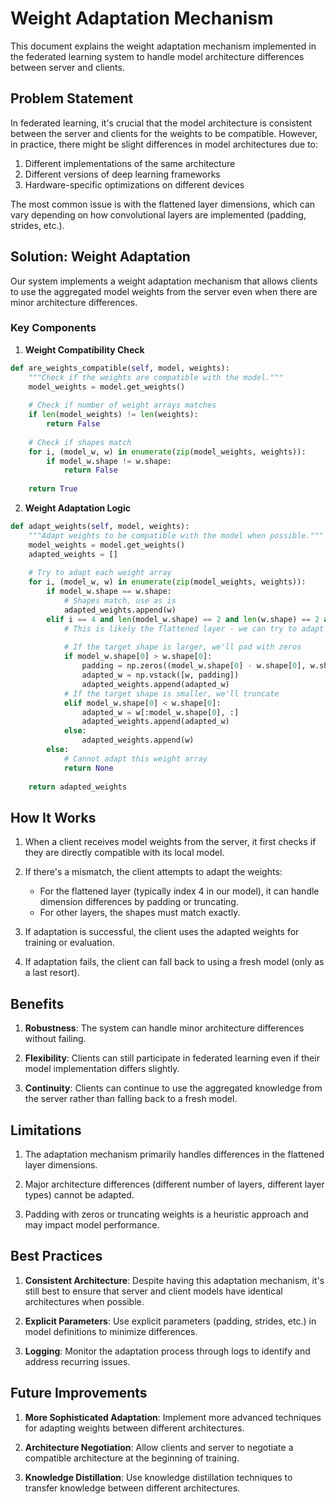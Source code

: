 # Weight Adaptation Mechanism

This document explains the weight adaptation mechanism implemented in the federated learning system to handle model architecture differences between server and clients.

## Problem Statement

In federated learning, it's crucial that the model architecture is consistent between the server and clients for the weights to be compatible. However, in practice, there might be slight differences in model architectures due to:

1. Different implementations of the same architecture
2. Different versions of deep learning frameworks
3. Hardware-specific optimizations on different devices

The most common issue is with the flattened layer dimensions, which can vary depending on how convolutional layers are implemented (padding, strides, etc.).

## Solution: Weight Adaptation

Our system implements a weight adaptation mechanism that allows clients to use the aggregated model weights from the server even when there are minor architecture differences.

### Key Components

1. **Weight Compatibility Check**

```python
def are_weights_compatible(self, model, weights):
    """Check if the weights are compatible with the model."""
    model_weights = model.get_weights()
    
    # Check if number of weight arrays matches
    if len(model_weights) != len(weights):
        return False
        
    # Check if shapes match
    for i, (model_w, w) in enumerate(zip(model_weights, weights)):
        if model_w.shape != w.shape:
            return False
            
    return True
```

2. **Weight Adaptation Logic**

```python
def adapt_weights(self, model, weights):
    """Adapt weights to be compatible with the model when possible."""
    model_weights = model.get_weights()
    adapted_weights = []
    
    # Try to adapt each weight array
    for i, (model_w, w) in enumerate(zip(model_weights, weights)):
        if model_w.shape == w.shape:
            # Shapes match, use as is
            adapted_weights.append(w)
        elif i == 4 and len(model_w.shape) == 2 and len(w.shape) == 2 and model_w.shape[1] == w.shape[1]:
            # This is likely the flattened layer - we can try to adapt it
            
            # If the target shape is larger, we'll pad with zeros
            if model_w.shape[0] > w.shape[0]:
                padding = np.zeros((model_w.shape[0] - w.shape[0], w.shape[1]), dtype=w.dtype)
                adapted_w = np.vstack([w, padding])
                adapted_weights.append(adapted_w)
            # If the target shape is smaller, we'll truncate
            elif model_w.shape[0] < w.shape[0]:
                adapted_w = w[:model_w.shape[0], :]
                adapted_weights.append(adapted_w)
            else:
                adapted_weights.append(w)
        else:
            # Cannot adapt this weight array
            return None
            
    return adapted_weights
```

## How It Works

1. When a client receives model weights from the server, it first checks if they are directly compatible with its local model.

2. If there's a mismatch, the client attempts to adapt the weights:
   - For the flattened layer (typically index 4 in our model), it can handle dimension differences by padding or truncating.
   - For other layers, the shapes must match exactly.

3. If adaptation is successful, the client uses the adapted weights for training or evaluation.

4. If adaptation fails, the client can fall back to using a fresh model (only as a last resort).

## Benefits

1. **Robustness**: The system can handle minor architecture differences without failing.

2. **Flexibility**: Clients can still participate in federated learning even if their model implementation differs slightly.

3. **Continuity**: Clients can continue to use the aggregated knowledge from the server rather than falling back to a fresh model.

## Limitations

1. The adaptation mechanism primarily handles differences in the flattened layer dimensions.

2. Major architecture differences (different number of layers, different layer types) cannot be adapted.

3. Padding with zeros or truncating weights is a heuristic approach and may impact model performance.

## Best Practices

1. **Consistent Architecture**: Despite having this adaptation mechanism, it's still best to ensure that server and client models have identical architectures when possible.

2. **Explicit Parameters**: Use explicit parameters (padding, strides, etc.) in model definitions to minimize differences.

3. **Logging**: Monitor the adaptation process through logs to identify and address recurring issues.

## Future Improvements

1. **More Sophisticated Adaptation**: Implement more advanced techniques for adapting weights between different architectures.

2. **Architecture Negotiation**: Allow clients and server to negotiate a compatible architecture at the beginning of training.

3. **Knowledge Distillation**: Use knowledge distillation techniques to transfer knowledge between different architectures.
